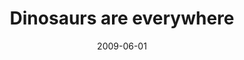 ---
layout: base.njk
title : 'Dinosaurs are everywhere' 
view_title : 'Dinosaurs are everywhere' 
year : '2009' 
date : '2009-06-01' 
img_file : '/drawing/dinosaursareeverywhere.png' 
html_file : 'dinosaursareeverywhere' 
next_html : 'thatmeantverylittle.html' 
year_order : '171' 
permalink : "title/{{html_file}}.html"
---
